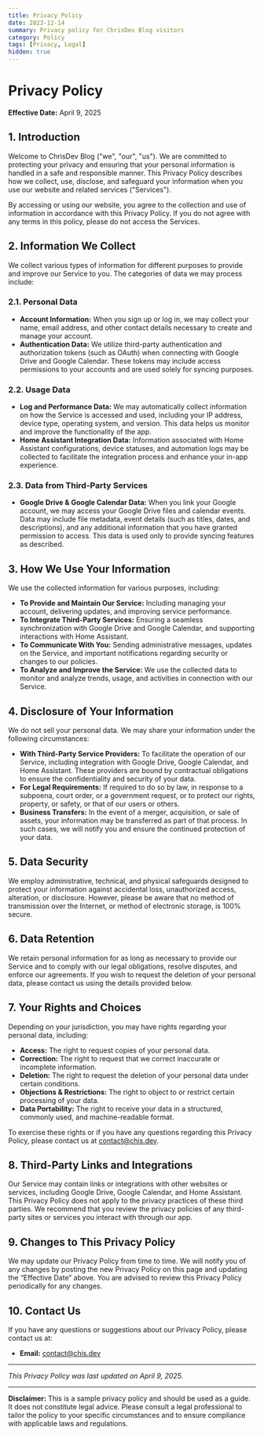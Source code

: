 ```yaml
---
title: Privacy Policy
date: 2023-12-14
summary: Privacy policy for ChrisDev Blog visitors
category: Policy
tags: [Privacy, Legal]
hidden: true
---
```


# Privacy Policy

**Effective Date:** April 9, 2025

## 1. Introduction

Welcome to ChrisDev Blog ("we", "our", "us"). We are committed to protecting your privacy and ensuring that your personal information is handled in a safe and responsible manner. This Privacy Policy describes how we collect, use, disclose, and safeguard your information when you use our website and related services ("Services").

By accessing or using our website, you agree to the collection and use of information in accordance with this Privacy Policy. If you do not agree with any terms in this policy, please do not access the Services.

## 2. Information We Collect

We collect various types of information for different purposes to provide and improve our Service to you. The categories of data we may process include:

### 2.1. Personal Data
- **Account Information:** When you sign up or log in, we may collect your name, email address, and other contact details necessary to create and manage your account.
- **Authentication Data:** We utilize third-party authentication and authorization tokens (such as OAuth) when connecting with Google Drive and Google Calendar. These tokens may include access permissions to your accounts and are used solely for syncing purposes.

### 2.2. Usage Data
- **Log and Performance Data:** We may automatically collect information on how the Service is accessed and used, including your IP address, device type, operating system, and version. This data helps us monitor and improve the functionality of the app.
- **Home Assistant Integration Data:** Information associated with Home Assistant configurations, device statuses, and automation logs may be collected to facilitate the integration process and enhance your in-app experience.

### 2.3. Data from Third-Party Services
- **Google Drive & Google Calendar Data:** When you link your Google account, we may access your Google Drive files and calendar events. Data may include file metadata, event details (such as titles, dates, and descriptions), and any additional information that you have granted permission to access. This data is used only to provide syncing features as described.

## 3. How We Use Your Information

We use the collected information for various purposes, including:

- **To Provide and Maintain Our Service:** Including managing your account, delivering updates, and improving service performance.
- **To Integrate Third-Party Services:** Ensuring a seamless synchronization with Google Drive and Google Calendar, and supporting interactions with Home Assistant.
- **To Communicate With You:** Sending administrative messages, updates on the Service, and important notifications regarding security or changes to our policies.
- **To Analyze and Improve the Service:** We use the collected data to monitor and analyze trends, usage, and activities in connection with our Service.

## 4. Disclosure of Your Information

We do not sell your personal data. We may share your information under the following circumstances:

- **With Third-Party Service Providers:** To facilitate the operation of our Service, including integration with Google Drive, Google Calendar, and Home Assistant. These providers are bound by contractual obligations to ensure the confidentiality and security of your data.
- **For Legal Requirements:** If required to do so by law, in response to a subpoena, court order, or a government request, or to protect our rights, property, or safety, or that of our users or others.
- **Business Transfers:** In the event of a merger, acquisition, or sale of assets, your information may be transferred as part of that process. In such cases, we will notify you and ensure the continued protection of your data.

## 5. Data Security

We employ administrative, technical, and physical safeguards designed to protect your information against accidental loss, unauthorized access, alteration, or disclosure. However, please be aware that no method of transmission over the Internet, or method of electronic storage, is 100% secure.

## 6. Data Retention

We retain personal information for as long as necessary to provide our Service and to comply with our legal obligations, resolve disputes, and enforce our agreements. If you wish to request the deletion of your personal data, please contact us using the details provided below.

## 7. Your Rights and Choices

Depending on your jurisdiction, you may have rights regarding your personal data, including:

- **Access:** The right to request copies of your personal data.
- **Correction:** The right to request that we correct inaccurate or incomplete information.
- **Deletion:** The right to request the deletion of your personal data under certain conditions.
- **Objections & Restrictions:** The right to object to or restrict certain processing of your data.
- **Data Portability:** The right to receive your data in a structured, commonly used, and machine-readable format.

To exercise these rights or if you have any questions regarding this Privacy Policy, please contact us at contact@chis.dev.

## 8. Third-Party Links and Integrations

Our Service may contain links or integrations with other websites or services, including Google Drive, Google Calendar, and Home Assistant. This Privacy Policy does not apply to the privacy practices of these third parties. We recommend that you review the privacy policies of any third-party sites or services you interact with through our app.

## 9. Changes to This Privacy Policy

We may update our Privacy Policy from time to time. We will notify you of any changes by posting the new Privacy Policy on this page and updating the “Effective Date” above. You are advised to review this Privacy Policy periodically for any changes.

## 10. Contact Us

If you have any questions or suggestions about our Privacy Policy, please contact us at:

- **Email:** contact@chis.dev

---

*This Privacy Policy was last updated on April 9, 2025.*

---

**Disclaimer:** This is a sample privacy policy and should be used as a guide. It does not constitute legal advice. Please consult a legal professional to tailor the policy to your specific circumstances and to ensure compliance with applicable laws and regulations.